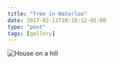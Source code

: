 ```yaml
---
title: "Tree in Waterloo"
date: 2017-02-11T10:18:12-05:00
type: "post"
tags: [gallery]
---
```

![House on a hill](/images/gallery/tree-veins.jpg)